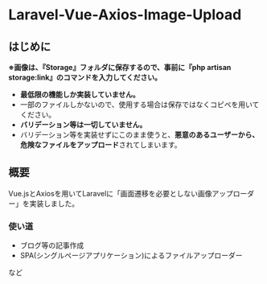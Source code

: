 # Laravel-Vue-Axios-Image-Upload

## はじめに
**※画像は、『Storage』フォルダに保存するので、事前に『php artisan storage:link』のコマンドを入力してください。**

- **最低限の機能しか実装していません。**
- 一部のファイルしかないので、使用する場合は保存ではなくコピペを用いてください。
- **バリデーション等は一切していません。**
- バリデーション等を実装せずにこのまま使うと、**悪意のあるユーザーから、危険なファイルをアップロード**されてしまいます。

## 概要
Vue.jsとAxiosを用いてLaravelに「画面遷移を必要としない画像アップローダー」を実装しました。

### 使い道
- ブログ等の記事作成
- SPA(シングルページアプリケーション)によるファイルアップローダー

など
